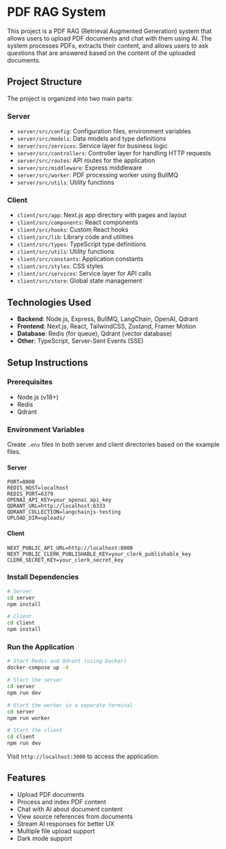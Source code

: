 # PDF RAG System

This project is a PDF RAG (Retrieval Augmented Generation) system that allows users to upload PDF documents and chat with them using AI. The system processes PDFs, extracts their content, and allows users to ask questions that are answered based on the content of the uploaded documents.

## Project Structure

The project is organized into two main parts:

### Server

- `server/src/config`: Configuration files, environment variables
- `server/src/models`: Data models and type definitions
- `server/src/services`: Service layer for business logic
- `server/src/controllers`: Controller layer for handling HTTP requests
- `server/src/routes`: API routes for the application
- `server/src/middleware`: Express middleware
- `server/src/worker`: PDF processing worker using BullMQ
- `server/src/utils`: Utility functions

### Client

- `client/src/app`: Next.js app directory with pages and layout
- `client/src/components`: React components
- `client/src/hooks`: Custom React hooks
- `client/src/lib`: Library code and utilities
- `client/src/types`: TypeScript type definitions
- `client/src/utils`: Utility functions
- `client/src/constants`: Application constants
- `client/src/styles`: CSS styles
- `client/src/services`: Service layer for API calls
- `client/src/store`: Global state management

## Technologies Used

- **Backend**: Node.js, Express, BullMQ, LangChain, OpenAI, Qdrant
- **Frontend**: Next.js, React, TailwindCSS, Zustand, Framer Motion
- **Database**: Redis (for queue), Qdrant (vector database)
- **Other**: TypeScript, Server-Sent Events (SSE)

## Setup Instructions

### Prerequisites

- Node.js (v18+)
- Redis
- Qdrant

### Environment Variables

Create `.env` files in both server and client directories based on the example files.

#### Server

```
PORT=8000
REDIS_HOST=localhost
REDIS_PORT=6379
OPENAI_API_KEY=your_openai_api_key
QDRANT_URL=http://localhost:6333
QDRANT_COLLECTION=langchainjs-testing
UPLOAD_DIR=uploads/
```

#### Client

```
NEXT_PUBLIC_API_URL=http://localhost:8000
NEXT_PUBLIC_CLERK_PUBLISHABLE_KEY=your_clerk_publishable_key
CLERK_SECRET_KEY=your_clerk_secret_key
```

### Install Dependencies

```bash
# Server
cd server
npm install

# Client
cd client
npm install
```

### Run the Application

```bash
# Start Redis and Qdrant (using Docker)
docker-compose up -d

# Start the server
cd server
npm run dev

# Start the worker in a separate terminal
cd server
npm run worker

# Start the client
cd client
npm run dev
```

Visit `http://localhost:3000` to access the application.

## Features

- Upload PDF documents
- Process and index PDF content
- Chat with AI about document content
- View source references from documents
- Stream AI responses for better UX
- Multiple file upload support
- Dark mode support
